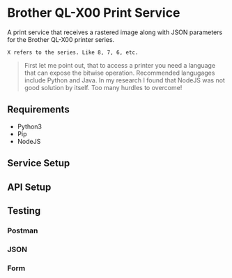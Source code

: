 # Brother QL-X00 Print Service
A print service that receives a rastered image along with JSON parameters for the Brother QL-X00 printer series. 
```
X refers to the series. Like 8, 7, 6, etc.
```

> First let me point out, that to access a printer you need a language that can expose the bitwise operation. Recommended langugages include Python and Java. 
> In my research I found that NodeJS was not good solution by itself. Too many hurdles to overcome!

## Requirements
- Python3
- Pip
- NodeJS


## Service Setup

## API Setup

## Testing

### Postman

### JSON

### Form
